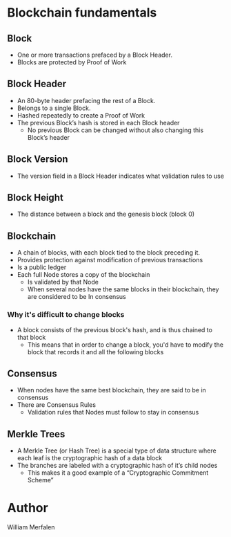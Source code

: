 # Blockchain fundamentals
## Block
- One or more transactions prefaced by a Block Header. 
- Blocks are protected by Proof of Work

## Block Header
- An 80-byte header prefacing the rest of a Block.
- Belongs to a single Block.
- Hashed repeatedly to create a Proof of Work
- The previous Block’s hash is stored in each Block header
  - No previous Block can be changed without also changing this Block’s header

## Block Version
- The version field in a Block Header indicates what validation rules to use

## Block Height
- The distance between a block and the genesis block (block 0)

## Blockchain
- A chain of blocks, with each block tied to the block preceding it. 
- Provides protection against modification of previous transactions
- Is a public ledger
- Each full Node stores a copy of the blockchain
  - Is validated by that Node
  - When several nodes have the same blocks in their blockchain, they are considered to be In consensus

### Why it's difficult to change blocks
- A block consists of the previous block's hash, and is thus chained to that block
  - This means that in order to change a block, you'd have to modify the block that records it and all the following blocks

## Consensus
- When nodes have the same best blockchain, they are said to be in consensus
- There are Consensus Rules
  - Validation rules that Nodes must follow to stay in consensus

## Merkle Trees
- A Merkle Tree (or Hash Tree) is a special type of data structure where each leaf is the cryptographic hash of a data block
- The branches are labeled with a cryptographic hash of it’s child nodes
  - This makes it a good example of a “Cryptographic Commitment Scheme”

# Author
William  Merfalen
